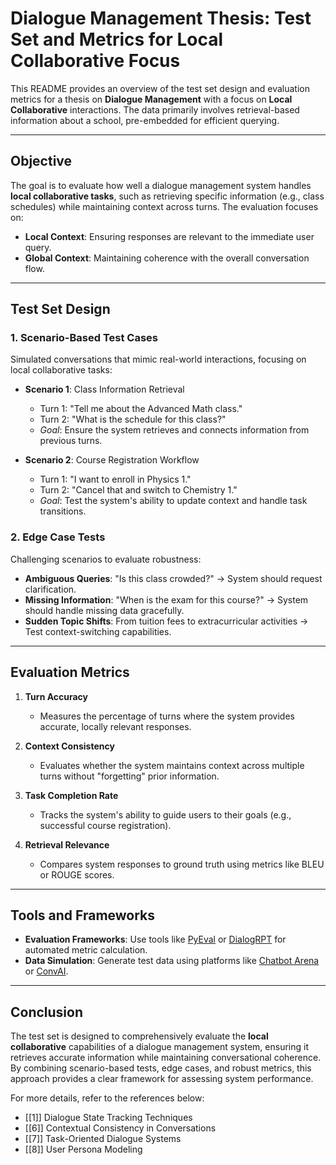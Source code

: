 # Dialogue Management Thesis: Test Set and Metrics for Local Collaborative Focus

This README provides an overview of the test set design and evaluation metrics for a thesis on **Dialogue Management** with a focus on **Local Collaborative** interactions. The data primarily involves retrieval-based information about a school, pre-embedded for efficient querying.

---

## **Objective**
The goal is to evaluate how well a dialogue management system handles **local collaborative tasks**, such as retrieving specific information (e.g., class schedules) while maintaining context across turns. The evaluation focuses on:
- **Local Context**: Ensuring responses are relevant to the immediate user query.
- **Global Context**: Maintaining coherence with the overall conversation flow.

---

## **Test Set Design**

### **1. Scenario-Based Test Cases**
Simulated conversations that mimic real-world interactions, focusing on local collaborative tasks:
- **Scenario 1**: Class Information Retrieval  
  - Turn 1: "Tell me about the Advanced Math class."  
  - Turn 2: "What is the schedule for this class?"  
  - *Goal*: Ensure the system retrieves and connects information from previous turns.  

- **Scenario 2**: Course Registration Workflow  
  - Turn 1: "I want to enroll in Physics 1."  
  - Turn 2: "Cancel that and switch to Chemistry 1."  
  - *Goal*: Test the system's ability to update context and handle task transitions.  

### **2. Edge Case Tests**
Challenging scenarios to evaluate robustness:
- **Ambiguous Queries**: "Is this class crowded?" → System should request clarification.  
- **Missing Information**: "When is the exam for this course?" → System should handle missing data gracefully.  
- **Sudden Topic Shifts**: From tuition fees to extracurricular activities → Test context-switching capabilities.  

---

## **Evaluation Metrics**

1. **Turn Accuracy**  
   - Measures the percentage of turns where the system provides accurate, locally relevant responses.  

2. **Context Consistency**  
   - Evaluates whether the system maintains context across multiple turns without "forgetting" prior information.  

3. **Task Completion Rate**  
   - Tracks the system's ability to guide users to their goals (e.g., successful course registration).  

4. **Retrieval Relevance**  
   - Compares system responses to ground truth using metrics like BLEU or ROUGE scores.  

---

## **Tools and Frameworks**
- **Evaluation Frameworks**: Use tools like [PyEval](https://github.com/PyEval) or [DialogRPT](https://github.com/facebookresearch/DialogRPT) for automated metric calculation.  
- **Data Simulation**: Generate test data using platforms like [Chatbot Arena](https://chatbotarena.ai/) or [ConvAI](https://convai.io/).  

---

## **Conclusion**
The test set is designed to comprehensively evaluate the **local collaborative** capabilities of a dialogue management system, ensuring it retrieves accurate information while maintaining conversational coherence. By combining scenario-based tests, edge cases, and robust metrics, this approach provides a clear framework for assessing system performance.

For more details, refer to the references below:
- [[1]] Dialogue State Tracking Techniques  
- [[6]] Contextual Consistency in Conversations  
- [[7]] Task-Oriented Dialogue Systems  
- [[8]] User Persona Modeling  